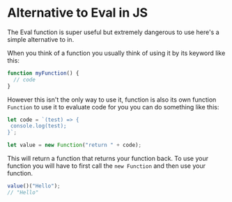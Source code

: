 # Alternative to Eval in JS

The Eval function is super useful but extremely dangerous to use here's a simple alternative to in.

When you think of a function you usually think of using it by its keyword like this:

```javascript
function myFunction() {
  // code
}
```

However this isn't the only way to use it, function is also its own function `Function` to use it to evaluate code for you you can do something like this:

```javascript
let code = `(test) => {
 console.log(test);
}`;

let value = new Function("return " + code);
```

This will return a function that returns your function back. To use your function you will have to first call the `new Function` and then use your function.

```javascript
value()("Hello");
// "Hello"
```
